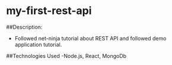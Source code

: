 # my-first-rest-api

##Description:
- Followed net-ninja tutorial about REST API and followed demo application tutorial.

##Technologies Used
-Node.js, React, MongoDb
